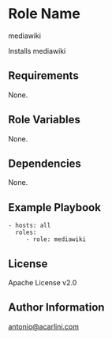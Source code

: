 Role Name
=========

mediawiki

Installs mediawiki

Requirements
------------

None.

Role Variables
--------------

None.

Dependencies
------------

None.

Example Playbook
----------------

    - hosts: all
      roles:
         - role: mediawiki

License
-------

Apache License v2.0

Author Information
------------------

antonio@acarlini.com
